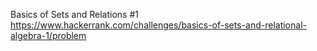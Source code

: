 Basics of Sets and Relations #1  https://www.hackerrank.com/challenges/basics-of-sets-and-relational-algebra-1/problem
